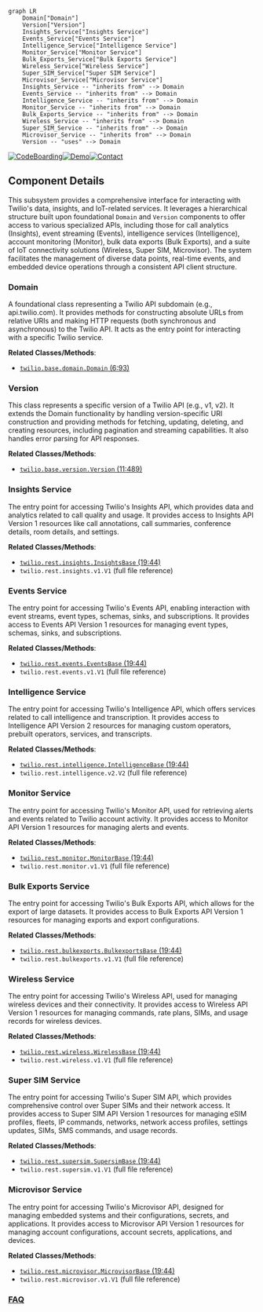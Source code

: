 ```mermaid
graph LR
    Domain["Domain"]
    Version["Version"]
    Insights_Service["Insights Service"]
    Events_Service["Events Service"]
    Intelligence_Service["Intelligence Service"]
    Monitor_Service["Monitor Service"]
    Bulk_Exports_Service["Bulk Exports Service"]
    Wireless_Service["Wireless Service"]
    Super_SIM_Service["Super SIM Service"]
    Microvisor_Service["Microvisor Service"]
    Insights_Service -- "inherits from" --> Domain
    Events_Service -- "inherits from" --> Domain
    Intelligence_Service -- "inherits from" --> Domain
    Monitor_Service -- "inherits from" --> Domain
    Bulk_Exports_Service -- "inherits from" --> Domain
    Wireless_Service -- "inherits from" --> Domain
    Super_SIM_Service -- "inherits from" --> Domain
    Microvisor_Service -- "inherits from" --> Domain
    Version -- "uses" --> Domain
```
[![CodeBoarding](https://img.shields.io/badge/Generated%20by-CodeBoarding-9cf?style=flat-square)](https://github.com/CodeBoarding/GeneratedOnBoardings)[![Demo](https://img.shields.io/badge/Try%20our-Demo-blue?style=flat-square)](https://www.codeboarding.org/demo)[![Contact](https://img.shields.io/badge/Contact%20us%20-%20contact@codeboarding.org-lightgrey?style=flat-square)](mailto:contact@codeboarding.org)

## Component Details

This subsystem provides a comprehensive interface for interacting with Twilio's data, insights, and IoT-related services. It leverages a hierarchical structure built upon foundational `Domain` and `Version` components to offer access to various specialized APIs, including those for call analytics (Insights), event streaming (Events), intelligence services (Intelligence), account monitoring (Monitor), bulk data exports (Bulk Exports), and a suite of IoT connectivity solutions (Wireless, Super SIM, Microvisor). The system facilitates the management of diverse data points, real-time events, and embedded device operations through a consistent API client structure.

### Domain
A foundational class representing a Twilio API subdomain (e.g., api.twilio.com). It provides methods for constructing absolute URLs from relative URIs and making HTTP requests (both synchronous and asynchronous) to the Twilio API. It acts as the entry point for interacting with a specific Twilio service.


**Related Classes/Methods**:

- <a href="https://github.com/twilio/twilio-python/blob/master/twilio/base/domain.py#L6-L93" target="_blank" rel="noopener noreferrer">`twilio.base.domain.Domain` (6:93)</a>


### Version
This class represents a specific version of a Twilio API (e.g., v1, v2). It extends the Domain functionality by handling version-specific URI construction and providing methods for fetching, updating, deleting, and creating resources, including pagination and streaming capabilities. It also handles error parsing for API responses.


**Related Classes/Methods**:

- <a href="https://github.com/twilio/twilio-python/blob/master/twilio/base/version.py#L11-L489" target="_blank" rel="noopener noreferrer">`twilio.base.version.Version` (11:489)</a>


### Insights Service
The entry point for accessing Twilio's Insights API, which provides data and analytics related to call quality and usage. It provides access to Insights API Version 1 resources like call annotations, call summaries, conference details, room details, and settings.


**Related Classes/Methods**:

- <a href="https://github.com/twilio/twilio-python/blob/master/twilio/rest/insights/InsightsBase.py#L19-L44" target="_blank" rel="noopener noreferrer">`twilio.rest.insights.InsightsBase` (19:44)</a>
- `twilio.rest.insights.v1.V1` (full file reference)


### Events Service
The entry point for accessing Twilio's Events API, enabling interaction with event streams, event types, schemas, sinks, and subscriptions. It provides access to Events API Version 1 resources for managing event types, schemas, sinks, and subscriptions.


**Related Classes/Methods**:

- <a href="https://github.com/twilio/twilio-python/blob/master/twilio/rest/events/EventsBase.py#L19-L44" target="_blank" rel="noopener noreferrer">`twilio.rest.events.EventsBase` (19:44)</a>
- `twilio.rest.events.v1.V1` (full file reference)


### Intelligence Service
The entry point for accessing Twilio's Intelligence API, which offers services related to call intelligence and transcription. It provides access to Intelligence API Version 2 resources for managing custom operators, prebuilt operators, services, and transcripts.


**Related Classes/Methods**:

- <a href="https://github.com/twilio/twilio-python/blob/master/twilio/rest/intelligence/IntelligenceBase.py#L19-L44" target="_blank" rel="noopener noreferrer">`twilio.rest.intelligence.IntelligenceBase` (19:44)</a>
- `twilio.rest.intelligence.v2.V2` (full file reference)


### Monitor Service
The entry point for accessing Twilio's Monitor API, used for retrieving alerts and events related to Twilio account activity. It provides access to Monitor API Version 1 resources for managing alerts and events.


**Related Classes/Methods**:

- <a href="https://github.com/twilio/twilio-python/blob/master/twilio/rest/monitor/MonitorBase.py#L19-L44" target="_blank" rel="noopener noreferrer">`twilio.rest.monitor.MonitorBase` (19:44)</a>
- `twilio.rest.monitor.v1.V1` (full file reference)


### Bulk Exports Service
The entry point for accessing Twilio's Bulk Exports API, which allows for the export of large datasets. It provides access to Bulk Exports API Version 1 resources for managing exports and export configurations.


**Related Classes/Methods**:

- <a href="https://github.com/twilio/twilio-python/blob/master/twilio/rest/bulkexports/BulkexportsBase.py#L19-L44" target="_blank" rel="noopener noreferrer">`twilio.rest.bulkexports.BulkexportsBase` (19:44)</a>
- `twilio.rest.bulkexports.v1.V1` (full file reference)


### Wireless Service
The entry point for accessing Twilio's Wireless API, used for managing wireless devices and their connectivity. It provides access to Wireless API Version 1 resources for managing commands, rate plans, SIMs, and usage records for wireless devices.


**Related Classes/Methods**:

- <a href="https://github.com/twilio/twilio-python/blob/master/twilio/rest/wireless/WirelessBase.py#L19-L44" target="_blank" rel="noopener noreferrer">`twilio.rest.wireless.WirelessBase` (19:44)</a>
- `twilio.rest.wireless.v1.V1` (full file reference)


### Super SIM Service
The entry point for accessing Twilio's Super SIM API, which provides comprehensive control over Super SIMs and their network access. It provides access to Super SIM API Version 1 resources for managing eSIM profiles, fleets, IP commands, networks, network access profiles, settings updates, SIMs, SMS commands, and usage records.


**Related Classes/Methods**:

- <a href="https://github.com/twilio/twilio-python/blob/master/twilio/rest/supersim/SupersimBase.py#L19-L44" target="_blank" rel="noopener noreferrer">`twilio.rest.supersim.SupersimBase` (19:44)</a>
- `twilio.rest.supersim.v1.V1` (full file reference)


### Microvisor Service
The entry point for accessing Twilio's Microvisor API, designed for managing embedded systems and their configurations, secrets, and applications. It provides access to Microvisor API Version 1 resources for managing account configurations, account secrets, applications, and devices.


**Related Classes/Methods**:

- <a href="https://github.com/twilio/twilio-python/blob/master/twilio/rest/microvisor/MicrovisorBase.py#L19-L44" target="_blank" rel="noopener noreferrer">`twilio.rest.microvisor.MicrovisorBase` (19:44)</a>
- `twilio.rest.microvisor.v1.V1` (full file reference)




### [FAQ](https://github.com/CodeBoarding/GeneratedOnBoardings/tree/main?tab=readme-ov-file#faq)